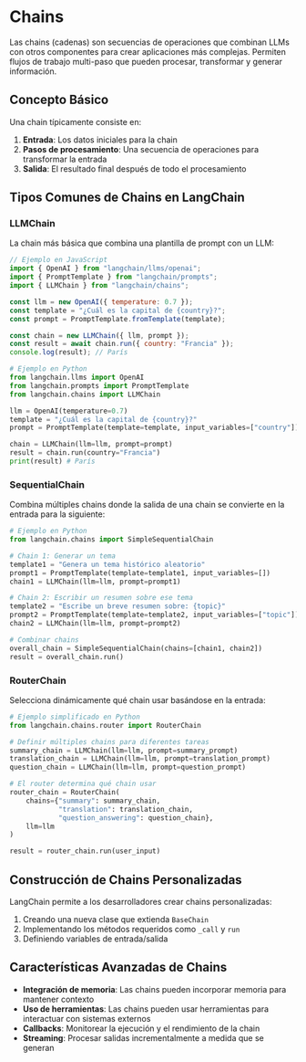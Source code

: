# Chains

Las chains (cadenas) son secuencias de operaciones que combinan LLMs con otros componentes para crear aplicaciones más complejas. Permiten flujos de trabajo multi-paso que pueden procesar, transformar y generar información.

## Concepto Básico

Una chain típicamente consiste en:

1. **Entrada**: Los datos iniciales para la chain
2. **Pasos de procesamiento**: Una secuencia de operaciones para transformar la entrada
3. **Salida**: El resultado final después de todo el procesamiento

## Tipos Comunes de Chains en LangChain

### LLMChain
La chain más básica que combina una plantilla de prompt con un LLM:

```javascript
// Ejemplo en JavaScript
import { OpenAI } from "langchain/llms/openai";
import { PromptTemplate } from "langchain/prompts";
import { LLMChain } from "langchain/chains";

const llm = new OpenAI({ temperature: 0.7 });
const template = "¿Cuál es la capital de {country}?";
const prompt = PromptTemplate.fromTemplate(template);

const chain = new LLMChain({ llm, prompt });
const result = await chain.run({ country: "Francia" });
console.log(result); // París
```

```python
# Ejemplo en Python
from langchain.llms import OpenAI
from langchain.prompts import PromptTemplate
from langchain.chains import LLMChain

llm = OpenAI(temperature=0.7)
template = "¿Cuál es la capital de {country}?"
prompt = PromptTemplate(template=template, input_variables=["country"])

chain = LLMChain(llm=llm, prompt=prompt)
result = chain.run(country="Francia")
print(result) # París
```

### SequentialChain
Combina múltiples chains donde la salida de una chain se convierte en la entrada para la siguiente:

```python
# Ejemplo en Python
from langchain.chains import SimpleSequentialChain

# Chain 1: Generar un tema
template1 = "Genera un tema histórico aleatorio"
prompt1 = PromptTemplate(template=template1, input_variables=[])
chain1 = LLMChain(llm=llm, prompt=prompt1)

# Chain 2: Escribir un resumen sobre ese tema
template2 = "Escribe un breve resumen sobre: {topic}"
prompt2 = PromptTemplate(template=template2, input_variables=["topic"])
chain2 = LLMChain(llm=llm, prompt=prompt2)

# Combinar chains
overall_chain = SimpleSequentialChain(chains=[chain1, chain2])
result = overall_chain.run()
```

### RouterChain
Selecciona dinámicamente qué chain usar basándose en la entrada:

```python
# Ejemplo simplificado en Python
from langchain.chains.router import RouterChain

# Definir múltiples chains para diferentes tareas
summary_chain = LLMChain(llm=llm, prompt=summary_prompt)
translation_chain = LLMChain(llm=llm, prompt=translation_prompt)
question_chain = LLMChain(llm=llm, prompt=question_prompt)

# El router determina qué chain usar
router_chain = RouterChain(
    chains={"summary": summary_chain, 
            "translation": translation_chain, 
            "question_answering": question_chain},
    llm=llm
)

result = router_chain.run(user_input)
```

## Construcción de Chains Personalizadas

LangChain permite a los desarrolladores crear chains personalizadas:

1. Creando una nueva clase que extienda `BaseChain`
2. Implementando los métodos requeridos como `_call` y `run`
3. Definiendo variables de entrada/salida

## Características Avanzadas de Chains

- **Integración de memoria**: Las chains pueden incorporar memoria para mantener contexto
- **Uso de herramientas**: Las chains pueden usar herramientas para interactuar con sistemas externos
- **Callbacks**: Monitorear la ejecución y el rendimiento de la chain
- **Streaming**: Procesar salidas incrementalmente a medida que se generan